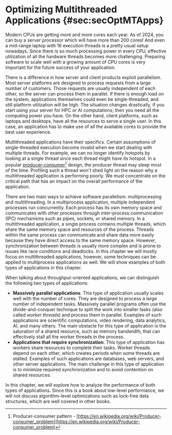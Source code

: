 # Optimizing Multithreaded Applications {#sec:secOptMTApps}

Modern CPUs are getting more and more cores each year. As of 2024, you can buy a server processor which will have more than 200 cores! And even a mid-range laptop with 16 execution threads is a pretty usual setup nowadays. Since there is so much processing power in every CPU, effective utilization of all the hardware threads becomes more challenging. Preparing software to scale well with a growing amount of CPU cores is very important for the future success of your application.

There is a difference in how server and client products exploit parallelism. Most server platforms are designed to process requests from a large number of customers. Those requests are usually independent of each other, so the server can process them in parallel. If there is enough load on the system, applications themselves could even be single-threaded, and still platform utilization will be high. The situation changes drastically, if you start using your server for HPC or AI computations; then you need all the computing power you have. On the other hand, client platforms, such as laptops and desktops, have all the resources to serve a single user. In this case, an application has to make use of all the available cores to provide the best user experience.

Multithreaded applications have their specifics. Certain assumptions of single-threaded execution become invalid when we start dealing with multiple threads. For example, we can no longer identify hotspots by looking at a single thread since each thread might have its hotspot. In a popular [producer-consumer](https://en.wikipedia.org/wiki/Producer–consumer_problem)[^5] design, the producer thread may sleep most of the time. Profiling such a thread won't shed light on the reason why a multithreaded application is performing poorly. We must concentrate on the critical path that has an impact on the overall performance of the application.

There are two main ways to achieve software parallelism: multiprocessing and multithreading. In a multiprocess application, multiple independent processes run concurrently. Each process has its own memory space and communicates with other processes through inter-process communication (IPC) mechanisms such as pipes, sockets, or shared memory. In a multithreaded application, a single process contains multiple threads, which share the same memory space and resources of the process. Threads within the same process can communicate and share data more easily because they have direct access to the same memory space. However, synchronization between threads is usually more complex and is prone to issues like race conditions and deadlocks. In this chapter we will mostly focus on multithreaded applications, however, some techniques can be applied to multiprocess applications as well. We will show examples of both types of applications in this chapter.

When talking about throughput-oriented applications, we can distinguish the following two types of applications:

* **Massively parallel applications**. This type of application usually scales well with the number of cores. They are designed to process a large number of independent tasks. Massively parallel programs often use the divide-and-conquer technique to split the work into smaller tasks (also called *worker threads*) and process them in parallel. Examples of such applications are scientific computations, video rendering, data analytics, AI, and many others. The main obstacle for this type of application is the saturation of a shared resource, such as memory bandwidth, that can effectively stall all the worker threads in the process.
* **Applications that require synchronization**. This type of application has workers share resources to complete their tasks. Worker threads depend on each other, which creates periods when some threads are stalled. Examples of such applications are databases, web servers, and other server applications. The main challenge in this type of application is to minimize required synchronization and to avoid contention on shared resources.

In this chapter, we will explore how to analyze the performance of both types of applications. Since this is a book about low-level performance, we will not discuss algorithm-level optimizations such as lock-free data structures, which are well covered in other books.

[^5]: Producer-consumer pattern - [https://en.wikipedia.org/wiki/Producer-consumer_problem](https://en.wikipedia.org/wiki/Producer-consumer_problem)
